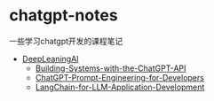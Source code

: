 # chatgpt-notes
一些学习chatgpt开发的课程笔记
- [DeepLeaningAI](https://www.deeplearning.ai/short-courses/)
  - [Building-Systems-with-the-ChatGPT-API](https://learn.deeplearning.ai/chatgpt-building-system/lesson/1/introduction)
  - [ChatGPT-Prompt-Engineering-for-Developers](https://learn.deeplearning.ai/chatgpt-prompt-eng/lesson/1/introduction)
  - [LangChain-for-LLM-Application-Development](https://learn.deeplearning.ai/langchain/lesson/1/introduction)